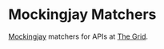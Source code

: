 # Mockingjay Matchers

[Mockingjay](https://github.com/kylef/Mockingjay) matchers for APIs at [The Grid](https://thegrid.io).
